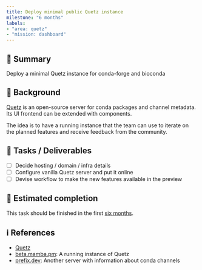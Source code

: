 ```yaml
---
title: Deploy minimal public Quetz instance
milestone: "6 months"
labels:
- "area: quetz"
- "mission: dashboard"
---
```


## 📌 Summary

Deploy a minimal Quetz instance for conda-forge and bioconda

## 📝 Background

[Quetz](https://github.com/mamba-org/quetz) is an open-source server for conda packages and channel metadata.
Its UI frontend can be extended with components.

The idea is to have a running instance that the team can use to iterate on the planned features and receive feedback from the community.

## 🚀 Tasks / Deliverables

- [ ] Decide hosting / domain / infra details
- [ ] Configure vanilla Quetz server and put it online
- [ ] Devise workflow to make the new features available in the preview

## 📅 Estimated completion

This task should be finished in the first [six months](__MILESTONE_URL__).

## ℹ️ References

- [Quetz](https://github.com/mamba-org/quetz)
- [beta.mamba.pm](https://beta.mamba.pm/): A running instance of Quetz
- [prefix.dev](https://prefix.dev/): Another server with information about conda channels
